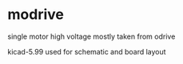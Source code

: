 # modrive
single motor high voltage mostly taken from odrive

kicad-5.99 used for schematic and board layout
